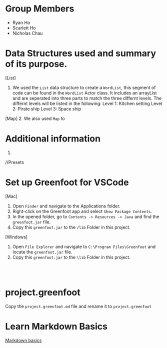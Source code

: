 
# Group Members
- Ryan Ho 
- Scarlett Ho 
- Nicholas Chau

# Data Structures used and summary of its purpose.

[List]
1. We used the `List` data structure to create a `WordList`, this segment of code can be found in the `WordList` Actor class. It includes an arrayList and are seperated into three parts to match the three differnt levels. The differnt levels will be listed in the following: 
Level 1: Kitchen setting
Level 2: Pirate ship
Level 3: Space ship

[Map]
2. We also used `Map` to 

# Additional information
1. 



//Presets
# Set up Greenfoot for VSCode

[Mac]
1. Open `Finder` and navigate to the Applications folder.
2. Right-click on the Greenfoot app and select `Show Package Contents`.
3. In the opened folder, go to `Contents -> Resources -> Java` and find the `greenfoot.jar` file.
4. Copy this `greenfoot.jar` to the `/lib` Folder in this project.

[Windows]
1. Open `File Explorer` and navigate to `C:\Program Files\Greenfoot` and locate the `greenfoot.jar` file.
2. Copy this `greenfoot.jar` to the `\lib` Folder in this project.

<br>
<br>

# project.greenfoot
Copy the `project.greenfoot.md` file and rename it to `project.greenfoot`

# Learn Markdown Basics
[Markdown basics](https://www.markdownguide.org/getting-started/)
